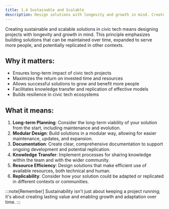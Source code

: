 ```yaml
---
title: 1.4 Sustainable and Scalable 
description: Design solutions with longevity and growth in mind. Create projects that can be maintained, expanded, and replicated to maximize long-term impact and resource efficiency.
---
```


Creating sustainable and scalable solutions in civic tech means designing projects with longevity and growth in mind. This principle emphasizes building solutions that can be maintained over time, expanded to serve more people, and potentially replicated in other contexts.

## Why it matters:

- Ensures long-term impact of civic tech projects
- Maximizes the return on invested time and resources
- Allows successful solutions to grow and benefit more people
- Facilitates knowledge transfer and replication of effective models
- Builds resilience in civic tech ecosystems

## What it means:

1. **Long-term Planning**:  Consider the long-term viability of your solution from the start, including maintenance and evolution.
2. **Modular Design**:  Build solutions in a modular way, allowing for easier maintenance, updates, and expansion.
3. **Documentation**:  Create clear, comprehensive documentation to support ongoing development and potential replication.
4. **Knowledge Transfer**:  Implement processes for sharing knowledge within the team and with the wider community.
5. **Resource Efficiency**:  Design solutions that make efficient use of available resources, both technical and human.
6. **Replicability**:  Consider how your solution could be adapted or replicated in different contexts or communities.

:::note[Remember]
Sustainability isn't just about keeping a project running; it's about creating lasting value and enabling growth and adaptation over time.
:::
